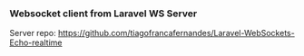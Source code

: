 ### Websocket client from Laravel WS Server

Server repo: https://github.com/tiagofrancafernandes/Laravel-WebSockets-Echo-realtime
